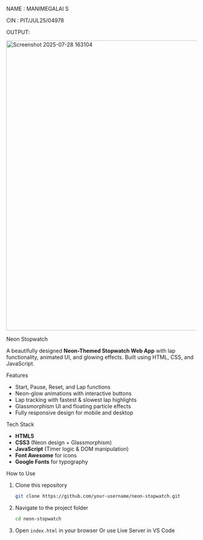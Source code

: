 NAME : MANIMEGALAI S

CIN : PIT/JUL25/04978

OUTPUT: 


<img width="1366" height="768" alt="Screenshot 2025-07-28 163104" src="https://github.com/user-attachments/assets/982445b6-b8ab-439f-9df0-e95424fcbe50" />


Neon Stopwatch

A beautifully designed **Neon-Themed Stopwatch Web App** with lap functionality, animated UI, and glowing effects. Built using HTML, CSS, and JavaScript.

 Features

* Start, Pause, Reset, and Lap functions
* Neon-glow animations with interactive buttons
* Lap tracking with fastest & slowest lap highlights
* Glassmorphism UI and floating particle effects
* Fully responsive design for mobile and desktop

 Tech Stack

* **HTML5**
* **CSS3** (Neon design + Glassmorphism)
* **JavaScript** (Timer logic & DOM manipulation)
* **Font Awesome** for icons
* **Google Fonts** for typography

 How to Use

1. Clone this repository

   ```bash
   git clone https://github.com/your-username/neon-stopwatch.git
   ```

2. Navigate to the project folder

   ```bash
   cd neon-stopwatch
   ```

3. Open `index.html` in your browser
   Or use Live Server in VS Code




